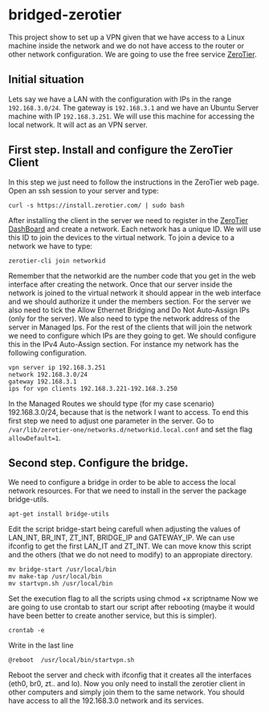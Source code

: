 # bridged-zerotier
This project show to set up a VPN given that we have access to a Linux machine inside the network and we do not have access to the router or other network configuration.
We are going to use the free service [ZeroTier](https://www.zerotier.com).
## Initial situation
Lets say we have a LAN with the configuration with IPs in the range `192.168.3.0/24`. The gateway is `192.168.3.1` and we have an Ubuntu Server machine with IP `192.168.3.251`. We will use this machine for accessing the local network. It will act as an VPN server.
## First step. Install and configure the ZeroTier Client
In this step we just need to follow the instructions in the ZeroTier web page. Open an ssh session to your server and type:
```
curl -s https://install.zerotier.com/ | sudo bash
```
After installing the client in the server we need to register in the [ZeroTier DashBoard](https://my.zerotier.com) and create a network. Each network has a unique ID. We will use this ID to join the devices to the virtual network.
To join a device to a network we have to type:
```
zerotier-cli join networkid
```
Remember that the networkid are the number code that you get in the web interface after creating the network.
Once that our server inside the network is joined to the virtual network it should appear in the web interface and we should authorize it under the members section. For the server we also need to tick the Allow Ethernet Bridging and Do Not Auto-Assign IPs (only for the server). We also need to type the network address of the server in Managed Ips.
For the rest of the clients that will join the network we need to configure which IPs are they going to get. We should configure this in the IPv4 Auto-Assign section. For instance my network has the following configuration.
```
vpn server ip 192.168.3.251
network 192.168.3.0/24
gateway 192.168.3.1
ips for vpn clients 192.168.3.221-192.168.3.250
```
In the Managed Routes we should type (for my case scenario) 192.168.3.0/24, because that is the network I want to access.
To end this first step we need to adjust one parameter in the server. Go to `/var/lib/zerotier-one/networks.d/networkid.local.conf` and set the flag `allowDefault=1`.
## Second step. Configure the bridge.
We need to configure a bridge in order to be able to access the local network resources. For that we need to install in the server the package bridge-utils.
```
apt-get install bridge-utils
```
Edit the script bridge-start being carefull when adjusting the values of LAN_INT, BR_INT, ZT_INT, BRIDGE_IP and GATEWAY_IP. We can use ifconfig to get the first LAN_IT and ZT_INT.
We can move know this script and the others (that we do not need to modify) to an appropiate directory.
```
mv bridge-start /usr/local/bin
mv make-tap /usr/local/bin
mv startvpn.sh /usr/local/bin
```
Set the execution flag to all the scripts using chmod +x scriptname
Now we are going to use crontab to start our script after rebooting (maybe it would have been better to create another service, but this is simpler).
```
crontab -e
```
Write in the last line
```
@reboot  /usr/local/bin/startvpn.sh
```
Reboot the server and check with ifconfig that it creates all the interfaces (eth0, br0, zt.. and lo).
Now you only need to install the zerotier client in other computers and simply join them to the same network. You should have access to all the 192.168.3.0 network and its services.
